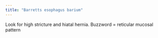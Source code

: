 ```yaml
---
title: "Barretts esophagus barium"
---
```

Look for high stricture and hiatal hernia. Buzzword = reticular mucosal pattern

